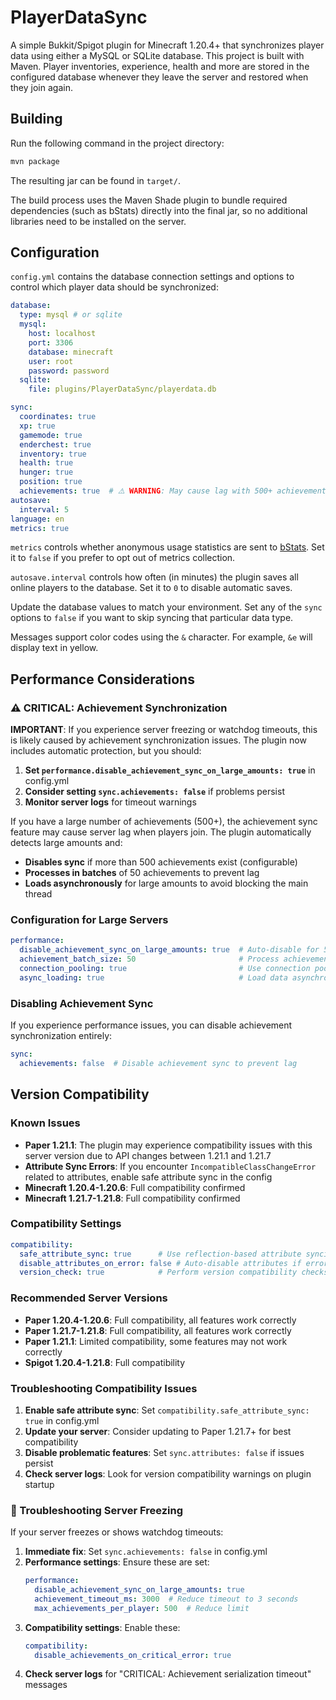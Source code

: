 # PlayerDataSync

A simple Bukkit/Spigot plugin for Minecraft 1.20.4+ that synchronizes player data using either a MySQL or SQLite database. This project is built with Maven.
Player inventories, experience, health and more are stored in the configured
database whenever they leave the server and restored when they join again.

## Building

Run the following command in the project directory:

```bash
mvn package
```

The resulting jar can be found in `target/`.

The build process uses the Maven Shade plugin to bundle required
dependencies (such as bStats) directly into the final jar, so no
additional libraries need to be installed on the server.

## Configuration

`config.yml` contains the database connection settings and options to control which
player data should be synchronized:

```yaml
database:
  type: mysql # or sqlite
  mysql:
    host: localhost
    port: 3306
    database: minecraft
    user: root
    password: password
  sqlite:
    file: plugins/PlayerDataSync/playerdata.db

sync:
  coordinates: true
  xp: true
  gamemode: true
  enderchest: true
  inventory: true
  health: true
  hunger: true
  position: true
  achievements: true  # ⚠️ WARNING: May cause lag with 500+ achievements
autosave:
  interval: 5
language: en
metrics: true
```

`metrics` controls whether anonymous usage statistics are sent to
[bStats](https://bstats.org/). Set it to `false` if you prefer to
opt out of metrics collection.

`autosave.interval` controls how often (in minutes) the plugin saves all online
players to the database. Set it to `0` to disable automatic saves.

Update the database values to match your environment. Set any of the `sync` options to
`false` if you want to skip syncing that particular data type.

Messages support color codes using the `&` character. For example,
`&e` will display text in yellow.

## Performance Considerations

### ⚠️ CRITICAL: Achievement Synchronization
**IMPORTANT**: If you experience server freezing or watchdog timeouts, this is likely caused by achievement synchronization issues. The plugin now includes automatic protection, but you should:

1. **Set `performance.disable_achievement_sync_on_large_amounts: true`** in config.yml
2. **Consider setting `sync.achievements: false`** if problems persist
3. **Monitor server logs** for timeout warnings

If you have a large number of achievements (500+), the achievement sync feature may cause server lag when players join. The plugin automatically detects large amounts and:

- **Disables sync** if more than 500 achievements exist (configurable)
- **Processes in batches** of 50 achievements to prevent lag
- **Loads asynchronously** for large amounts to avoid blocking the main thread

### Configuration for Large Servers
```yaml
performance:
  disable_achievement_sync_on_large_amounts: true  # Auto-disable for 500+ achievements
  achievement_batch_size: 50                       # Process achievements in batches
  connection_pooling: true                         # Use connection pooling
  async_loading: true                              # Load data asynchronously
```

### Disabling Achievement Sync
If you experience performance issues, you can disable achievement synchronization entirely:
```yaml
sync:
  achievements: false  # Disable achievement sync to prevent lag
```

## Version Compatibility

### Known Issues
- **Paper 1.21.1**: The plugin may experience compatibility issues with this server version due to API changes between 1.21.1 and 1.21.7
- **Attribute Sync Errors**: If you encounter `IncompatibleClassChangeError` related to attributes, enable safe attribute sync in the config
- **Minecraft 1.20.4-1.20.6**: Full compatibility confirmed
- **Minecraft 1.21.7-1.21.8**: Full compatibility confirmed

### Compatibility Settings
```yaml
compatibility:
  safe_attribute_sync: true      # Use reflection-based attribute syncing (recommended)
  disable_attributes_on_error: false # Auto-disable attributes if errors occur
  version_check: true            # Perform version compatibility checks on startup
```

### Recommended Server Versions
- **Paper 1.20.4-1.20.6**: Full compatibility, all features work correctly
- **Paper 1.21.7-1.21.8**: Full compatibility, all features work correctly
- **Paper 1.21.1**: Limited compatibility, some features may not work correctly
- **Spigot 1.20.4-1.21.8**: Full compatibility

### Troubleshooting Compatibility Issues
1. **Enable safe attribute sync**: Set `compatibility.safe_attribute_sync: true` in config.yml
2. **Update your server**: Consider updating to Paper 1.21.7+ for best compatibility
3. **Disable problematic features**: Set `sync.attributes: false` if issues persist
4. **Check server logs**: Look for version compatibility warnings on plugin startup

### 🚨 Troubleshooting Server Freezing
If your server freezes or shows watchdog timeouts:

1. **Immediate fix**: Set `sync.achievements: false` in config.yml
2. **Performance settings**: Ensure these are set:
   ```yaml
   performance:
     disable_achievement_sync_on_large_amounts: true
     achievement_timeout_ms: 3000  # Reduce timeout to 3 seconds
     max_achievements_per_player: 500  # Reduce limit
   ```
3. **Compatibility settings**: Enable these:
   ```yaml
   compatibility:
     disable_achievements_on_critical_error: true
   ```
4. **Check server logs** for "CRITICAL: Achievement serialization timeout" messages
